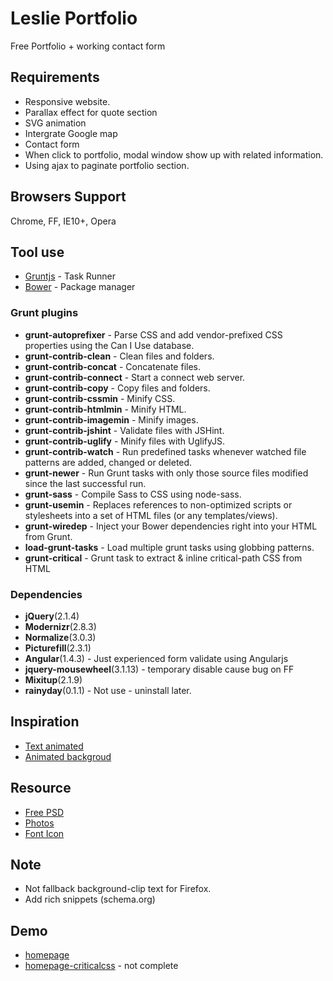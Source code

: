 # Leslie Portfolio
Free Portfolio + working contact form

## Requirements
* Responsive website.
* Parallax effect for quote section
* SVG animation
* Intergrate Google map
* Contact form
* When click to portfolio, modal window show up with related information.
* Using ajax to paginate portfolio section.

## Browsers Support
Chrome, FF, IE10+, Opera

## Tool use
* [Gruntjs](http://gruntjs.com/) - Task Runner
* [Bower](http://bower.io) - Package manager

### Grunt plugins
* __grunt-autoprefixer__ - Parse CSS and add vendor-prefixed CSS properties using the Can I Use database.
* __grunt-contrib-clean__ - Clean files and folders.
* __grunt-contrib-concat__ - Concatenate files.
* __grunt-contrib-connect__ - Start a connect web server.
* __grunt-contrib-copy__ - Copy files and folders.
* __grunt-contrib-cssmin__ - Minify CSS.
* __grunt-contrib-htmlmin__ - Minify HTML.
* __grunt-contrib-imagemin__ - Minify images.
* __grunt-contrib-jshint__ - Validate files with JSHint.
* __grunt-contrib-uglify__ - Minify files with UglifyJS.
* __grunt-contrib-watch__ - Run predefined tasks whenever watched file patterns are added, changed or deleted.
* __grunt-newer__ - Run Grunt tasks with only those source files modified since the last successful run.
* __grunt-sass__ - Compile Sass to CSS using node-sass.
* __grunt-usemin__ - Replaces references to non-optimized scripts or stylesheets into a set of HTML files (or any templates/views).
* __grunt-wiredep__ - Inject your Bower dependencies right into your HTML from Grunt.
* __load-grunt-tasks__ - Load multiple grunt tasks using globbing patterns.
* __grunt-critical__ - Grunt task to extract & inline critical-path CSS from HTML

### Dependencies
* __jQuery__(2.1.4)
* __Modernizr__(2.8.3)
* __Normalize__(3.0.3)
* __Picturefill__(2.3.1)
* __Angular__(1.4.3) - Just experienced form validate using Angularjs
* __jquery-mousewheel__(3.1.13) - temporary disable cause bug on FF
* __Mixitup__(2.1.9)
* __rainyday__(0.1.1) - Not use - uninstall later.

## Inspiration
* [Text animated](http://tympanus.net/codrops/2015/02/16/create-animated-text-fills/)
* [Animated backgroud](http://tympanus.net/codrops/2014/09/23/animated-background-headers/)

## Resource
* [Free PSD](https://www.behance.net/gallery/26886289/Leslie-PSD-portfolio-page-for-photographers)
* [Photos](http://unsplash.com)
* [Font Icon](http://fortawesome.github.io/Font-Awesome/)

## Note
* Not fallback background-clip text for Firefox.
* Add rich snippets (schema.org)

## Demo
* [homepage](http://nguyenmanh1507.github.io/leslie-portfolio/dist)
* [homepage-criticalcss](http://nguyenmanh1507.github.io/leslie-portfolio/dist/index-critical.html) - not complete
